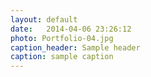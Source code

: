 ```yaml
---
layout: default
date:   2014-04-06 23:26:12
photo: Portfolio-04.jpg
caption_header: Sample header
caption: sample caption
---
```

